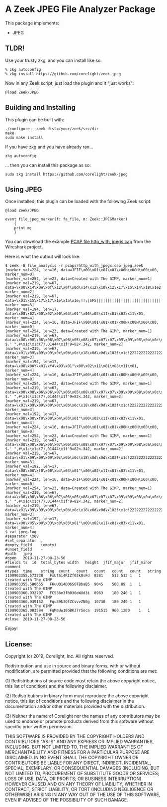 
# A Zeek JPEG File Analyzer Package

This package implements:

- JPEG

## TLDR!

Use your trusty zkg, and you can install like so:

```
% zkg autoconfig
% zkg install https://github.com/corelight/zeek-jpeg
```

Now in any Zeek script, just load the plugin and it "just works":

```
@load Zeek/JPEG
```

## Building and Installing

This plugin can be built with:

```
./configure --zeek-dist=/your/zeek/src/dir
make
sudo make install
```

If you have zkg and you have already ran...

```
zkg autoconfig
```

... then you can install this package as so:

```
sudo zkg install https://github.com/corelight/zeek-jpeg
```

## Using JPEG

Once installed, this plugin can be loaded with the following Zeek script:

```
@load Zeek/JPEG

event file_jpeg_marker(f: fa_file, m: Zeek::JPEGMarker)
    {
    print m;
    }
```

You can download the example [PCAP file http_with_jpegs.cap](https://wiki.wireshark.org/SampleCaptures?action=AttachFile&do=get&target=http_with_jpegs.cap.gz) from the Wireshark project.

Here is what the output will look like:

```
$ zeek -B file_analysis -r pcaps/http_with_jpegs.cap jpeg.zeek 
[marker_val=224, len=16, data=JFIF\x00\x01\x01\x01\x00H\x00H\x00\x00, marker_num=0]
[marker_val=254, len=23, data=Created with The GIMP, marker_num=1]
[marker_val=219, len=67, data=\x00\x14\x0e\x0f\x12\x0f\x0d\x14\x12\x10\x12\x17\x15\x14\x18\x1e2!\x1e\x1c\x1c\x1e=,.$2I@LKG@FEPZsbPUmVEFd\x88emw{\x81\x82\x81N`\x8d\x97\x8c}\x96s~\x81|, marker_num=2]
[marker_val=219, len=67, data=\x01\x15\x17\x17\x1e\x1a\x1e;!!;|SFS||||||||||||||||||||||||||||||||||||||||||||||||||, marker_num=3]
[marker_val=194, len=17, data=\x08\x02\x00\x02\x00\x03\x01"\x00\x02\x11\x01\x03\x11\x01, marker_num=4]
[marker_val=224, len=16, data=JFIF\x00\x01\x01\x01\x00H\x00H\x00\x00, marker_num=0]
[marker_val=254, len=23, data=Created with The GIMP, marker_num=1]
[marker_val=219, len=67, data=\x00\x08\x06\x06\x07\x06\x05\x08\x07\x07\x07\x09\x09\x08\x0a\x0c\x14\x0d\x0c\x0b\x0b\x0c\x19\x12\x13\x0f\x14\x1d\x1a\x1f\x1e\x1d\x1a\x1c\x1c $.' ",#\x1c\x1c(7),01444\x1f'9=82<.342, marker_num=2]
[marker_val=219, len=67, data=\x01\x09\x09\x09\x0c\x0b\x0c\x18\x0d\x0d\x182!\x1c!22222222222222222222222222222222222222222222222222, marker_num=3]
[marker_val=194, len=17, data=\x08\x00Y\x01\xf4\x03\x01"\x00\x02\x11\x01\x03\x11\x01, marker_num=4]
[marker_val=224, len=16, data=JFIF\x00\x01\x01\x01\x00H\x00H\x00\x00, marker_num=0]
[marker_val=254, len=23, data=Created with The GIMP, marker_num=1]
[marker_val=219, len=67, data=\x00\x08\x06\x06\x07\x06\x05\x08\x07\x07\x07\x09\x09\x08\x0a\x0c\x14\x0d\x0c\x0b\x0b\x0c\x19\x12\x13\x0f\x14\x1d\x1a\x1f\x1e\x1d\x1a\x1c\x1c $.' ",#\x1c\x1c(7),01444\x1f'9=82<.342, marker_num=2]
[marker_val=219, len=67, data=\x01\x09\x09\x09\x0c\x0b\x0c\x18\x0d\x0d\x182!\x1c!22222222222222222222222222222222222222222222222222, marker_num=3]
[marker_val=192, len=17, data=\x08\x00\xf0\x00\xb4\x03\x01"\x00\x02\x11\x01\x03\x11\x01, marker_num=4]
[marker_val=224, len=16, data=JFIF\x00\x01\x01\x01\x00H\x00H\x00\x00, marker_num=0]
[marker_val=254, len=23, data=Created with The GIMP, marker_num=1]
[marker_val=219, len=67, data=\x00\x08\x06\x06\x07\x06\x05\x08\x07\x07\x07\x09\x09\x08\x0a\x0c\x14\x0d\x0c\x0b\x0b\x0c\x19\x12\x13\x0f\x14\x1d\x1a\x1f\x1e\x1d\x1a\x1c\x1c $.' ",#\x1c\x1c(7),01444\x1f'9=82<.342, marker_num=2]
[marker_val=219, len=67, data=\x01\x09\x09\x09\x0c\x0b\x0c\x18\x0d\x0d\x182!\x1c!22222222222222222222222222222222222222222222222222, marker_num=3]
[marker_val=192, len=17, data=\x08\x00\xf0\x00\xb4\x03\x01"\x00\x02\x11\x01\x03\x11\x01, marker_num=4]
[marker_val=224, len=16, data=JFIF\x00\x01\x01\x01\x00H\x00H\x00\x00, marker_num=0]
[marker_val=254, len=23, data=Created with The GIMP, marker_num=1]
[marker_val=219, len=67, data=\x00\x08\x06\x06\x07\x06\x05\x08\x07\x07\x07\x09\x09\x08\x0a\x0c\x14\x0d\x0c\x0b\x0b\x0c\x19\x12\x13\x0f\x14\x1d\x1a\x1f\x1e\x1d\x1a\x1c\x1c $.' ",#\x1c\x1c(7),01444\x1f'9=82<.342, marker_num=2]
[marker_val=219, len=67, data=\x01\x09\x09\x09\x0c\x0b\x0c\x18\x0d\x0d\x182!\x1c!22222222222222222222222222222222222222222222222222, marker_num=3]
[marker_val=192, len=17, data=\x08\x05\x00\x03\xc0\x03\x01"\x00\x02\x11\x01\x03\x11\x01, marker_num=4]
$ cat jpeg.log
#separator \x09
#set_separator	,
#empty_field	(empty)
#unset_field	-
#path	jpeg
#open	2019-11-27-08-23-56
#fields	ts	id	total_bytes	width	height	jfif_major	jfif_minor	comment
#types	time	string	count	count	count	count	count	string
1100903355.573238	FxUtSi4RIZf03k0sFd	8281	512	512	1	1	Created with The GIMP
1100903355.580655	FKuUQ14DO6SOTBbaB5	9045	500	89	1	1	Created with The GIMP
1100903360.932707	FC536m3fh036oWUd3i	8963	180	240	1	1	Created with The GIMP
1100903360.939152	Fqu89k3QfZCvvvZN0g	10730	180	240	1	1	Created with The GIMP
1100903365.003584	FqMaUw18GBKJ7r5oca	191515	960	1280	1	1	Created with The GIMP
#close	2019-11-27-08-23-56
```

Enjoy!

## License:

Copyright (c) 2019, Corelight, Inc. All rights reserved.

Redistribution and use in source and binary forms, with or without
modification, are permitted provided that the following conditions are
met:

(1) Redistributions of source code must retain the above copyright
    notice, this list of conditions and the following disclaimer.

(2) Redistributions in binary form must reproduce the above copyright
    notice, this list of conditions and the following disclaimer in
    the documentation and/or other materials provided with the
    distribution.

(3) Neither the name of Corelight nor the names of any contributors
    may be used to endorse or promote products derived from this
    software without specific prior written permission.

THIS SOFTWARE IS PROVIDED BY THE COPYRIGHT HOLDERS AND CONTRIBUTORS
"AS IS" AND ANY EXPRESS OR IMPLIED WARRANTIES, INCLUDING, BUT NOT
LIMITED TO, THE IMPLIED WARRANTIES OF MERCHANTABILITY AND FITNESS FOR
A PARTICULAR PURPOSE ARE DISCLAIMED. IN NO EVENT SHALL THE COPYRIGHT
OWNER OR CONTRIBUTORS BE LIABLE FOR ANY DIRECT, INDIRECT, INCIDENTAL,
SPECIAL, EXEMPLARY, OR CONSEQUENTIAL DAMAGES (INCLUDING, BUT NOT
LIMITED TO, PROCUREMENT OF SUBSTITUTE GOODS OR SERVICES; LOSS OF USE,
DATA, OR PROFITS; OR BUSINESS INTERRUPTION) HOWEVER CAUSED AND ON ANY
THEORY OF LIABILITY, WHETHER IN CONTRACT, STRICT LIABILITY, OR TORT
(INCLUDING NEGLIGENCE OR OTHERWISE) ARISING IN ANY WAY OUT OF THE USE
OF THIS SOFTWARE, EVEN IF ADVISED OF THE POSSIBILITY OF SUCH DAMAGE.
